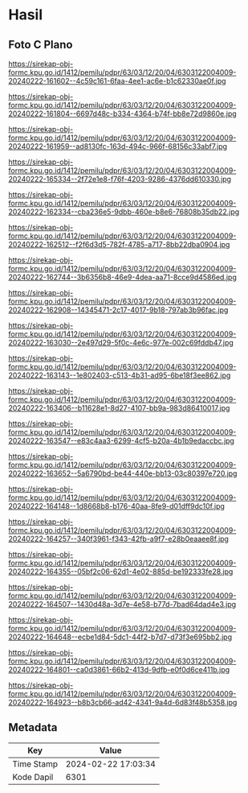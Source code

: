 # Hasil

## Foto C Plano

https://sirekap-obj-formc.kpu.go.id/1412/pemilu/pdpr/63/03/12/20/04/6303122004009-20240222-161602--4c59c161-6faa-4ee1-ac6e-b1c62330ae0f.jpg

https://sirekap-obj-formc.kpu.go.id/1412/pemilu/pdpr/63/03/12/20/04/6303122004009-20240222-161804--6697d48c-b334-4364-b74f-bb8e72d9860e.jpg

https://sirekap-obj-formc.kpu.go.id/1412/pemilu/pdpr/63/03/12/20/04/6303122004009-20240222-161959--ad8130fc-163d-494c-966f-68156c33abf7.jpg

https://sirekap-obj-formc.kpu.go.id/1412/pemilu/pdpr/63/03/12/20/04/6303122004009-20240222-165334--2f72e1e8-f76f-4203-9286-4376dd610330.jpg

https://sirekap-obj-formc.kpu.go.id/1412/pemilu/pdpr/63/03/12/20/04/6303122004009-20240222-162334--cba236e5-9dbb-460e-b8e6-76808b35db22.jpg

https://sirekap-obj-formc.kpu.go.id/1412/pemilu/pdpr/63/03/12/20/04/6303122004009-20240222-162512--f2f6d3d5-782f-4785-a717-8bb22dba0904.jpg

https://sirekap-obj-formc.kpu.go.id/1412/pemilu/pdpr/63/03/12/20/04/6303122004009-20240222-162744--3b6356b8-46e9-4dea-aa71-8cce9d4586ed.jpg

https://sirekap-obj-formc.kpu.go.id/1412/pemilu/pdpr/63/03/12/20/04/6303122004009-20240222-162908--14345471-2c17-4017-9b18-797ab3b96fac.jpg

https://sirekap-obj-formc.kpu.go.id/1412/pemilu/pdpr/63/03/12/20/04/6303122004009-20240222-163030--2e497d29-5f0c-4e6c-977e-002c69fddb47.jpg

https://sirekap-obj-formc.kpu.go.id/1412/pemilu/pdpr/63/03/12/20/04/6303122004009-20240222-163143--1e802403-c513-4b31-ad95-6be18f3ee862.jpg

https://sirekap-obj-formc.kpu.go.id/1412/pemilu/pdpr/63/03/12/20/04/6303122004009-20240222-163406--b11628e1-8d27-4107-bb9a-983d86410017.jpg

https://sirekap-obj-formc.kpu.go.id/1412/pemilu/pdpr/63/03/12/20/04/6303122004009-20240222-163547--e83c4aa3-6299-4cf5-b20a-4b1b9edaccbc.jpg

https://sirekap-obj-formc.kpu.go.id/1412/pemilu/pdpr/63/03/12/20/04/6303122004009-20240222-163652--5a6790bd-be44-440e-bb13-03c80397e720.jpg

https://sirekap-obj-formc.kpu.go.id/1412/pemilu/pdpr/63/03/12/20/04/6303122004009-20240222-164148--1d8668b8-b176-40aa-8fe9-d01dff9dc10f.jpg

https://sirekap-obj-formc.kpu.go.id/1412/pemilu/pdpr/63/03/12/20/04/6303122004009-20240222-164257--340f3961-f343-42fb-a9f7-e28b0eaaee8f.jpg

https://sirekap-obj-formc.kpu.go.id/1412/pemilu/pdpr/63/03/12/20/04/6303122004009-20240222-164355--05bf2c06-62d1-4e02-885d-be192333fe28.jpg

https://sirekap-obj-formc.kpu.go.id/1412/pemilu/pdpr/63/03/12/20/04/6303122004009-20240222-164507--1430d48a-3d7e-4e58-b77d-7bad64dad4e3.jpg

https://sirekap-obj-formc.kpu.go.id/1412/pemilu/pdpr/63/03/12/20/04/6303122004009-20240222-164648--ecbe1d84-5dc1-44f2-b7d7-d73f3e695bb2.jpg

https://sirekap-obj-formc.kpu.go.id/1412/pemilu/pdpr/63/03/12/20/04/6303122004009-20240222-164801--ca0d3861-66b2-413d-9dfb-e0f0d6ce411b.jpg

https://sirekap-obj-formc.kpu.go.id/1412/pemilu/pdpr/63/03/12/20/04/6303122004009-20240222-164923--b8b3cb66-ad42-4341-9a4d-6d83f48b5358.jpg


## Metadata

| Key        | Value               |
| ---------- | ------------------- |
| Time Stamp | 2024-02-22 17:03:34 |
| Kode Dapil | 6301                |



